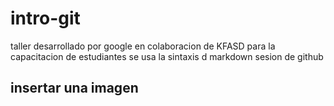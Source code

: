 # intro-git
taller desarrollado por google en colaboracion de KFASD para la capacitacion de estudiantes
se usa la sintaxis d markdown 
sesion de github 
## insertar una imagen
 

